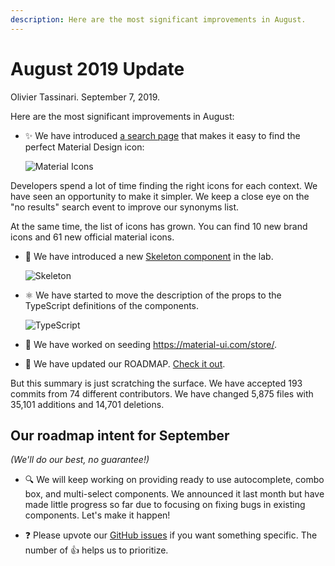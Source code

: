 ```yaml
---
description: Here are the most significant improvements in August.
---
```


# August 2019 Update

Olivier Tassinari. September 7, 2019.

Here are the most significant improvements in August:

- ✨ We have introduced [a search page](/components/material-icons/) that makes it easy to find the perfect Material Design icon:

  ![Material Icons](/static/blog/august-2019-update/material-icons.png)

 Developers spend a lot of time finding the right icons for each context. We have seen an opportunity to make it simpler. We keep a close eye on the "no results" search event to improve our synonyms list.

 At the same time, the list of icons has grown. You can find 10 new brand icons and 61 new official material icons.

- 🦴 We have introduced a new [Skeleton component](/components/skeleton/) in the lab.

  ![Skeleton](/static/blog/july-2019-update/skeleton.png)

- ⚛️ We have started to move the description of the props to the TypeScript definitions of the components.

  ![TypeScript](/static/blog/august-2019-update/typescript.png)

- 🎨 We have worked on seeding https://material-ui.com/store/.
- 📖 We have updated our ROADMAP. [Check it out](/discover-more/roadmap/).

But this summary is just scratching the surface. We have accepted 193 commits from 74 different contributors. We have changed 5,875 files with 35,101 additions and 14,701 deletions.

## Our roadmap intent for September

*(We'll do our best, no guarantee!)*

- 🔍 We will keep working on providing ready to use autocomplete, combo box, and multi-select components. We announced it last month but have made little progress so far due to focusing on fixing bugs in existing components. Let's make it happen!

- ❓ Please upvote our [GitHub issues](https://github.com/Foso/material-ui/issues) if you want something specific. The number of 👍 helps us to prioritize.

